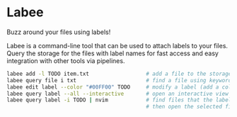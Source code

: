 # Labee
Buzz around your files using labels!

Labee is a command-line tool that can be used to attach labels to your files.
Query the storage for the files with label names for fast access and easy integration with other tools via pipelines.

```sh
labee add -l TODO item.txt                  # add a file to the storage and attach the label 'TODO' to it
labee query file i txt                      # find a file using keywords
labee edit label --color "#00FF00" TODO     # modify a label (add a color to it)
labee query label --all --interactive       # open an interactive view of all labels using fzf
labee query label -i TODO | nvim            # find files that the label is attached to in interactive mode
                                            # then open the selected files in neovim
```
